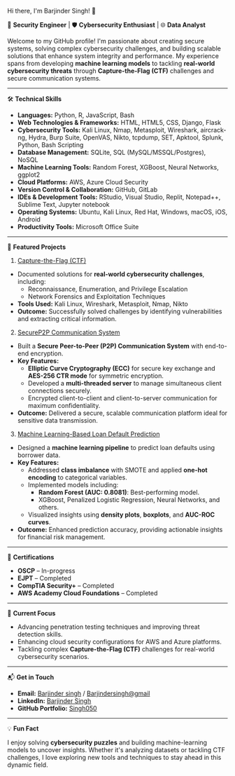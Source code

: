 Hi there, I'm Barjinder Singh! 👋  

🚀 **Security Engineer** | 🛡️ **Cybersecurity Enthusiast** | 🌐 **Data Analyst**

Welcome to my GitHub profile! I'm passionate about creating secure systems, solving complex cybersecurity challenges, and building scalable solutions that enhance system integrity and performance. My experience spans from developing **machine learning models** to tackling **real-world cybersecurity threats** through **Capture-the-Flag (CTF)** challenges and secure communication systems.

---

🛠️ **Technical Skills**

- **Languages:** Python, R, JavaScript, Bash
- **Web Technologies & Frameworks:** HTML, HTML5, CSS, Django, Flask
- **Cybersecurity Tools:** Kali Linux, Nmap, Metasploit, Wireshark, aircrack-ng, Hydra, Burp Suite, OpenVAS, Nikto, tcpdump, SET, Apktool, Splunk, Python, Bash Scripting 
- **Database Management:** SQLite, SQL (MySQL/MSSQL/Postgres), NoSQL
- **Machine Learning Tools:** Random Forest, XGBoost, Neural Networks, ggplot2  
- **Cloud Platforms:** AWS, Azure Cloud Security  
- **Version Control & Collaboration:** GitHub, GitLab
- **IDEs & Development Tools:** RStudio, Visual Studio, Replit, Notepad++, Sublime Text, Jupyter notebook
- **Operating Systems:** Ubuntu, Kali Linux, Red Hat, Windows, macOS, iOS, Android
- **Productivity Tools:** Microsoft Office Suite 
  


---

🌟 **Featured Projects**

1. [Capture-the-Flag (CTF)](https://github.com/Singh050/Capture_the_flag/tree/main)  
- Documented solutions for **real-world cybersecurity challenges**, including:
  - Reconnaissance, Enumeration, and Privilege Escalation  
  - Network Forensics and Exploitation Techniques  
- **Tools Used:** Kali Linux, Wireshark, Metasploit, Nmap, Nikto  
- **Outcome:** Successfully solved challenges by identifying vulnerabilities and extracting critical information.

2. [SecureP2P Communication System](https://github.com/Singh050/Computer_Security_Project)  
- Built a **Secure Peer-to-Peer (P2P) Communication System** with end-to-end encryption.
- **Key Features:**
  - **Elliptic Curve Cryptography (ECC)** for secure key exchange and **AES-256 CTR mode** for symmetric encryption.  
  - Developed a **multi-threaded server** to manage simultaneous client connections securely.
  - Encrypted client-to-client and client-to-server communication for maximum confidentiality.
- **Outcome:** Delivered a secure, scalable communication platform ideal for sensitive data transmission.

3. [Machine Learning-Based Loan Default Prediction](https://github.com/Singh050/Machine-Learning-Based-Prediction-of-Loan-Default)  
- Designed a **machine learning pipeline** to predict loan defaults using borrower data.
- **Key Features:**
  - Addressed **class imbalance** with SMOTE and applied **one-hot encoding** to categorical variables.
  - Implemented models including:
    - **Random Forest (AUC: 0.8081)**: Best-performing model.
    - XGBoost, Penalized Logistic Regression, Neural Networks, and others.
  - Visualized insights using **density plots**, **boxplots**, and **AUC-ROC curves**.
- **Outcome:** Enhanced prediction accuracy, providing actionable insights for financial risk management.

---

📜 **Certifications**
- **OSCP** – In-progress 
- **EJPT** – Completed  
- **CompTIA Security+** – Completed  
- **AWS Academy Cloud Foundations** – Completed  
  
---

🌱 **Current Focus**

- Advancing penetration testing techniques and improving threat detection skills.  
- Enhancing cloud security configurations for AWS and Azure platforms.  
- Tackling complex **Capture-the-Flag (CTF)** challenges for real-world cybersecurity scenarios.

---

📬 **Get in Touch**

- **Email:** [Barjinder singh](mailto:barjindersingh@ou.edu) / [Barjindersingh@gmail](mailto:barjindersingh1104@gmail.com)
- **LinkedIn:** [Barjinder Singh](https://www.linkedin.com/in/barjinder-singh-88413b13b/)  
- **GitHub Portfolio:** [Singh050](https://github.com/Singh050)  

---

💡 **Fun Fact**

I enjoy solving **cybersecurity puzzles** and building machine-learning models to uncover insights. Whether it's analyzing datasets or tackling CTF challenges, I love exploring new tools and techniques to stay ahead in this dynamic field.  
